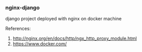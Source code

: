 ### nginx-django

django project deployed with nginx on docker machine

References:

1. http://nginx.org/en/docs/http/ngx_http_proxy_module.html
1. https://www.docker.com/
